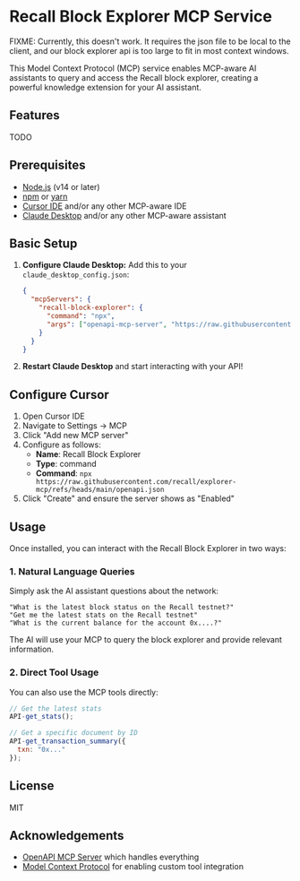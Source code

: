 # Recall Block Explorer MCP Service

FIXME: Currently, this doesn't work. It requires the json file to be local to the client, and our block explorer api is too large to fit in most context windows.

This Model Context Protocol (MCP) service enables MCP-aware AI assistants to query and access the Recall block explorer, creating a powerful knowledge extension for your AI assistant.

## Features

TODO

## Prerequisites

- [Node.js](https://nodejs.org/) (v14 or later)
- [npm](https://www.npmjs.com/) or [yarn](https://yarnpkg.com/)
- [Cursor IDE](https://cursor.sh/) and/or any other MCP-aware IDE
- [Claude Desktop](https://claude.ai/download) and/or any other MCP-aware assistant
  
## Basic Setup

1. **Configure Claude Desktop:**
   Add this to your `claude_desktop_config.json`:
   ```json
   {
     "mcpServers": {
       "recall-block-explorer": {
         "command": "npx",
         "args": ["openapi-mcp-server", "https://raw.githubusercontent.com/recall/explorer-mcp/refs/heads/main/openapi.json"]
       }
     }
   }
   ```
2. **Restart Claude Desktop** and start interacting with your API!

## Configure Cursor

1. Open Cursor IDE
2. Navigate to Settings → MCP
3. Click "Add new MCP server"
4. Configure as follows:
   - **Name**: Recall Block Explorer
   - **Type**: command
   - **Command**: `npx https://raw.githubusercontent.com/recall/explorer-mcp/refs/heads/main/openapi.json`
5. Click "Create" and ensure the server shows as "Enabled"

## Usage

Once installed, you can interact with the Recall Block Explorer in two ways:

### 1. Natural Language Queries

Simply ask the AI assistant questions about the network:

```
"What is the latest block status on the Recall testnet?"
"Get me the latest stats on the Recall testnet"
"What is the current balance for the account 0x....?"
```

The AI will use your MCP to query the block explorer and provide relevant information.

### 2. Direct Tool Usage

You can also use the MCP tools directly:

```javascript
// Get the latest stats
API-get_stats();

// Get a specific document by ID
API-get_transaction_summary({
  txn: "0x..."
});
```

## License

MIT

## Acknowledgements

- [OpenAPI MCP Server](https://github.com/snaggle-ai/openapi-mcp-server) which handles everything
- [Model Context Protocol](https://modelcontextprotocol.ai/) for enabling custom tool integration
